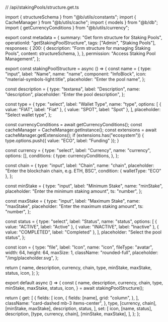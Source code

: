 // /api/stakingPools/structure.get.ts

import { structureSchema } from "@b/utils/constants";
import { CacheManager } from "@b/utils/cache";
import { models } from "@b/db";
import { getCurrencyConditions } from "@b/utils/currency";

export const metadata = {
  summary: "Get form structure for Staking Pools",
  operationId: "getStakingPoolStructure",
  tags: ["Admin", "Staking Pools"],
  responses: {
    200: {
      description: "Form structure for managing Staking Pools",
      content: structureSchema,
    },
  },
  permission: "Access Staking Pool Management",
};

export const stakingPoolStructure = async () => {
  const name = {
    type: "input",
    label: "Name",
    name: "name",
    component: "InfoBlock",
    icon: "material-symbols-light:title",
    placeholder: "Enter the pool name",
  };

  const description = {
    type: "textarea",
    label: "Description",
    name: "description",
    placeholder: "Enter the pool description",
  };

  const type = {
    type: "select",
    label: "Wallet Type",
    name: "type",
    options: [
      { value: "FIAT", label: "Fiat" },
      { value: "SPOT", label: "Spot" },
    ],
    placeholder: "Select wallet type",
  };

  const currencyConditions = await getCurrencyConditions();
  const cacheManager = CacheManager.getInstance();
  const extensions = await cacheManager.getExtensions();
  if (extensions.has("ecosystem")) {
    type.options.push({ value: "ECO", label: "Funding" });
  }

  const currency = {
    type: "select",
    label: "Currency",
    name: "currency",
    options: [],
    conditions: {
      type: currencyConditions,
    },
  };

  const chain = {
    type: "input",
    label: "Chain",
    name: "chain",
    placeholder: "Enter the blockchain chain, e.g. ETH, BSC",
    condition: { walletType: "ECO" },
  };

  const minStake = {
    type: "input",
    label: "Minimum Stake",
    name: "minStake",
    placeholder: "Enter the minimum staking amount",
    ts: "number",
  };

  const maxStake = {
    type: "input",
    label: "Maximum Stake",
    name: "maxStake",
    placeholder: "Enter the maximum staking amount",
    ts: "number",
  };

  const status = {
    type: "select",
    label: "Status",
    name: "status",
    options: [
      { value: "ACTIVE", label: "Active" },
      { value: "INACTIVE", label: "Inactive" },
      { value: "COMPLETED", label: "Completed" },
    ],
    placeholder: "Select the pool status",
  };

  const icon = {
    type: "file",
    label: "Icon",
    name: "icon",
    fileType: "avatar",
    width: 64,
    height: 64,
    maxSize: 1,
    className: "rounded-full",
    placeholder: "/img/placeholder.svg",
  };

  return {
    name,
    description,
    currency,
    chain,
    type,
    minStake,
    maxStake,
    status,
    icon,
  };
};

export default async () => {
  const {
    name,
    description,
    currency,
    chain,
    type,
    minStake,
    maxStake,
    status,
    icon,
  } = await stakingPoolStructure();

  return {
    get: [
      {
        fields: [
          icon,
          {
            fields: [name],
            grid: "column",
          },
        ],
        className: "card-dashed mb-3 items-center",
      },
      type,
      [currency, chain],
      [minStake, maxStake],
      description,
      status,
    ],
    set: [
      icon,
      [name, status],
      description,
      [type, currency, chain],
      [minStake, maxStake],
    ],
  };
};
